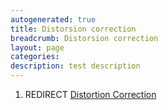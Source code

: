 ```yaml
---
autogenerated: true
title: Distorsion correction
breadcrumb: Distorsion correction
layout: page
categories: 
description: test description
---
```


1.  REDIRECT [Distortion Correction](Distortion_Correction "wikilink")
